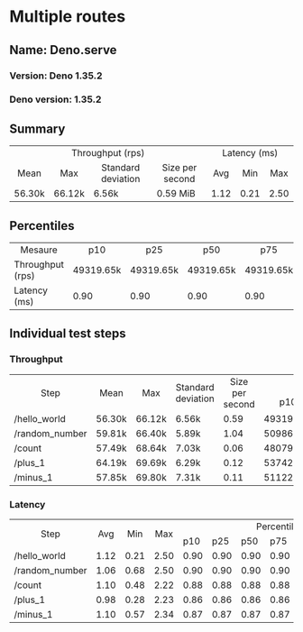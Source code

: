 # Multiple routes
## Name: Deno.serve 

### Version: Deno 1.35.2
### Deno version: 1.35.2

## Summary
<table>
<tr>
    <td align="center" colspan="4">Throughput (rps)</td>
    <td align="center" colspan="3">Latency (ms)</td>
</tr>
<tr>
    <td align="center">Mean</td>
    <td align="center">Max</td>
    <td align="center">Standard deviation</td>
    <td align="center">Size per second</td>
    <td align="center">Avg</td>
    <td align="center">Min</td>
    <td align="center">Max</td>
</tr>
<tr>
    <td>56.30k</td>
    <td>66.12k</td>
    <td>6.56k</td>
    <td>0.59 MiB</td>
    <td>1.12</td>
    <td>0.21</td>
    <td>2.50</td>
</tr>
</table>

## Percentiles

<table>
<tr>
  <td align="center">Mesaure</td>
  <td align="center">p10</td>
  <td align="center">p25</td>
  <td align="center">p50</td>
  <td align="center">p75</td>
  <td align="center">p90</td>
  <td align="center">p95</td>
  <td align="center">p99</td>
</tr>
<tr>
  <td>Throughput (rps)</td>
  <td>49319.65k</td>
  <td>49319.65k</td>
  <td>49319.65k</td>
  <td>49319.65k</td>
  <td>65928.26k</td>
  <td>66124.66k</td>
  <td>66124.66k</td>
</tr>
<tr>
  <td>Latency (ms)</td>
  <td>0.90</td>
  <td>0.90</td>
  <td>0.90</td>
  <td>0.90</td>
  <td>1.33</td>
  <td>1.47</td>
  <td>2.01</td>
</tr>
</table>

## Individual test steps

### Throughput

<table>
<tr>
  <td align="center" rowspan="2">Step</td>
  <td align="center" rowspan="2">Mean</td>
  <td align="center" rowspan="2">Max</td>
  <td align="center" rowspan="2">Standard deviation</td>
  <td align="center" rowspan="2">Size per second</td>
  <td align="center" colspan="7">Percentiles</td>
</tr>
<tr>
  <!-- still Step -->
  <!-- still Mean -->
  <!-- still Max -->
  <!-- still Standard deviation -->
  <!-- still Size per second -->
  <td align="center">p10</td>
  <td align="center">p25</td>
  <td align="center">p50</td>
  <td align="center">p75</td>
  <td align="center">p90</td>
  <td align="center">p95</td>
  <td align="center">p99</td>
</tr>
<tr>
  <td>/hello_world</td>
  <td>56.30k</td>
  <td>66.12k</td>
  <td>6.56k</td>
  <td>0.59</td>
  <td>49319.65k</td>
  <td>49319.65k</td>
  <td>49319.65k</td>
  <td>49319.65k</td>
  <td>65928.26k</td>
  <td>66124.66k</td>
  <td>66124.66k</td>
</tr><tr>
  <td>/random_number</td>
  <td>59.81k</td>
  <td>66.40k</td>
  <td>5.89k</td>
  <td>1.04</td>
  <td>50986.67k</td>
  <td>50986.67k</td>
  <td>50986.67k</td>
  <td>50986.67k</td>
  <td>65325.47k</td>
  <td>66402.50k</td>
  <td>66402.50k</td>
</tr><tr>
  <td>/count</td>
  <td>57.49k</td>
  <td>68.64k</td>
  <td>7.03k</td>
  <td>0.06</td>
  <td>48079.71k</td>
  <td>48079.71k</td>
  <td>48079.71k</td>
  <td>48079.71k</td>
  <td>68621.30k</td>
  <td>68639.69k</td>
  <td>68639.69k</td>
</tr><tr>
  <td>/plus_1</td>
  <td>64.19k</td>
  <td>69.69k</td>
  <td>6.29k</td>
  <td>0.12</td>
  <td>53742.03k</td>
  <td>53742.03k</td>
  <td>53742.03k</td>
  <td>53742.03k</td>
  <td>69437.53k</td>
  <td>69694.13k</td>
  <td>69694.13k</td>
</tr><tr>
  <td>/minus_1</td>
  <td>57.85k</td>
  <td>69.80k</td>
  <td>7.31k</td>
  <td>0.11</td>
  <td>51122.63k</td>
  <td>51122.63k</td>
  <td>51122.63k</td>
  <td>51122.63k</td>
  <td>68815.08k</td>
  <td>69804.11k</td>
  <td>69804.11k</td>
</tr></table>

### Latency

<table>
<tr>
  <td align="center" rowspan="2">Step</td>
  <td align="center" rowspan="2">Avg</td>
  <td align="center" rowspan="2">Min</td>
  <td align="center" rowspan="2">Max</td>
  <td align="center" colspan="7">Percentiles</td>
</tr>
<tr>
  <!-- still Avg -->
  <!-- still Min -->
  <!-- still Max -->
  <td>p10</td>
  <td>p25</td>
  <td>p50</td>
  <td>p75</td>
  <td>p90</td>
  <td>p95</td>
  <td>p99</td>
</tr>
<tr>
  <td>/hello_world</td>
  <td>1.12</td>
  <td>0.21</td>
  <td>2.50</td>
  <td>0.90</td>
  <td>0.90</td>
  <td>0.90</td>
  <td>0.90</td>
  <td>1.33</td>
  <td>1.47</td>
  <td>2.01</td>
</tr><tr>
  <td>/random_number</td>
  <td>1.06</td>
  <td>0.68</td>
  <td>2.50</td>
  <td>0.90</td>
  <td>0.90</td>
  <td>0.90</td>
  <td>0.90</td>
  <td>1.31</td>
  <td>1.44</td>
  <td>1.91</td>
</tr><tr>
  <td>/count</td>
  <td>1.10</td>
  <td>0.48</td>
  <td>2.22</td>
  <td>0.88</td>
  <td>0.88</td>
  <td>0.88</td>
  <td>0.88</td>
  <td>1.31</td>
  <td>1.42</td>
  <td>1.66</td>
</tr><tr>
  <td>/plus_1</td>
  <td>0.98</td>
  <td>0.28</td>
  <td>2.23</td>
  <td>0.86</td>
  <td>0.86</td>
  <td>0.86</td>
  <td>0.86</td>
  <td>1.13</td>
  <td>1.32</td>
  <td>1.79</td>
</tr><tr>
  <td>/minus_1</td>
  <td>1.10</td>
  <td>0.57</td>
  <td>2.34</td>
  <td>0.87</td>
  <td>0.87</td>
  <td>0.87</td>
  <td>0.87</td>
  <td>1.30</td>
  <td>1.46</td>
  <td>1.81</td>
</tr></table>